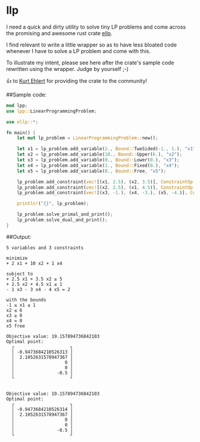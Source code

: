 # llp

I need a quick and dirty utility to solve tiny LP problems and come across the promising and awesome rust crate [ellp](https://crates.io/crates/ellp).

I find relevant to write a little wrapper so as to have less bloated code whenever I have to solve a LP problem and come with this.

To illustrate my intent, please see here after the crate's sample code rewritten using the wrapper. Judge by yourself ;-)

👍 to [Kurt Ehlert](https://github.com/kehlert) for providing the crate to the community!


##Sample code:
```rust
mod lpp; 
use lpp::LinearProgrammingProblem;

use ellp::*;

fn main() {
    let mut lp_problem = LinearProgrammingProblem::new();

    let x1 = lp_problem.add_variable(2., Bound::TwoSided(-1., 1.), "x1");
    let x2 = lp_problem.add_variable(10., Bound::Upper(6.), "x2");
    let x3 = lp_problem.add_variable(0., Bound::Lower(0.), "x3");
    let x4 = lp_problem.add_variable(1., Bound::Fixed(0.), "x4");
    let x5 = lp_problem.add_variable(0., Bound::Free, "x5");

    lp_problem.add_constraint(vec![(x1, 2.5), (x2, 3.5)], ConstraintOp::Gte, 5.);
    lp_problem.add_constraint(vec![(x2, 2.5), (x1, 4.5)], ConstraintOp::Lte, 1.);
    lp_problem.add_constraint(vec![(x3, -1.), (x4, -3.), (x5, -4.)], ConstraintOp::Eq, 2.);

    println!("{}", lp_problem);

    lp_problem.solve_primal_and_print();
    lp_problem.solve_dual_and_print();
}
```

##Output:

```
5 variables and 3 constraints

minimize
+ 2 x1 + 10 x2 + 1 x4

subject to
+ 2.5 x1 + 3.5 x2 ≥ 5
+ 2.5 x2 + 4.5 x1 ≤ 1
- 1 x3 - 3 x4 - 4 x5 = 2

with the bounds
-1 ≤ x1 ≤ 1
x2 ≤ 6
x3 ≥ 0
x4 = 0
x5 free

Objective value: 19.157894736842103
Optimal point:
  ┌                     ┐
  │ -0.9473684210526313 │
  │  2.1052631578947367 │
  │                   0 │
  │                   0 │
  │                -0.5 │
  └                     ┘


Objective value: 19.157894736842103
Optimal point:
  ┌                     ┐
  │ -0.9473684210526314 │
  │  2.1052631578947367 │
  │                   0 │
  │                   0 │
  │                -0.5 │
  └                     ┘
```
